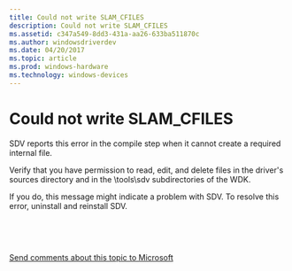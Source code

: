 ```yaml
---
title: Could not write SLAM_CFILES
description: Could not write SLAM_CFILES
ms.assetid: c347a549-8dd3-431a-aa26-633ba511870c
ms.author: windowsdriverdev
ms.date: 04/20/2017
ms.topic: article
ms.prod: windows-hardware
ms.technology: windows-devices
---
```


# Could not write SLAM\_CFILES


SDV reports this error in the compile step when it cannot create a required internal file.

Verify that you have permission to read, edit, and delete files in the driver's sources directory and in the \\tools\\sdv subdirectories of the WDK.

If you do, this message might indicate a problem with SDV. To resolve this error, uninstall and reinstall SDV.

 

 

[Send comments about this topic to Microsoft](mailto:wsddocfb@microsoft.com?subject=Documentation%20feedback%20[devtest\devtest]:%20Could%20not%20write%20SLAM_CFILES%20%20RELEASE:%20%2811/17/2016%29&body=%0A%0APRIVACY%20STATEMENT%0A%0AWe%20use%20your%20feedback%20to%20improve%20the%20documentation.%20We%20don't%20use%20your%20email%20address%20for%20any%20other%20purpose,%20and%20we'll%20remove%20your%20email%20address%20from%20our%20system%20after%20the%20issue%20that%20you're%20reporting%20is%20fixed.%20While%20we're%20working%20to%20fix%20this%20issue,%20we%20might%20send%20you%20an%20email%20message%20to%20ask%20for%20more%20info.%20Later,%20we%20might%20also%20send%20you%20an%20email%20message%20to%20let%20you%20know%20that%20we've%20addressed%20your%20feedback.%0A%0AFor%20more%20info%20about%20Microsoft's%20privacy%20policy,%20see%20http://privacy.microsoft.com/default.aspx. "Send comments about this topic to Microsoft")




